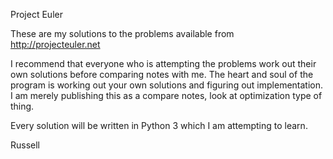 Project Euler

These are my solutions to the problems available from http://projecteuler.net

I recommend that everyone who is attempting the problems work out their own
solutions before comparing notes with me. The heart and soul of the program is
working out your own solutions and figuring out implementation. I am merely
publishing this as a compare notes, look at optimization type of thing.

Every solution will be written in Python 3 which I am attempting to learn.

Russell